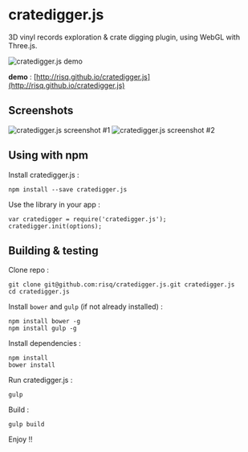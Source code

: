 cratedigger.js
===========

3D vinyl records exploration & crate digging plugin, using WebGL with Three.js.

![cratedigger.js demo](http://risq.github.io/cratedigger.js/img/demo.gif)

**demo** : [http://risq.github.io/cratedigger.js](http://risq.github.io/cratedigger.js)


Screenshots
-----------

![cratedigger.js screenshot #1](http://risq.github.io/cratedigger.js/img/screenshot1.png)
![cratedigger.js screenshot #2](http://risq.github.io/cratedigger.js/img/screenshot2.png)


Using with npm
-----------

Install cratedigger.js :

    npm install --save cratedigger.js

Use the library in your app :

    var cratedigger = require('cratedigger.js');
    cratedigger.init(options);


Building & testing
-----------

Clone repo :

    git clone git@github.com:risq/cratedigger.js.git cratedigger.js
    cd cratedigger.js

Install `bower` and `gulp` (if not already installed) :
    
    npm install bower -g
    npm install gulp -g

Install dependencies :
    
    npm install
    bower install
    
Run cratedigger.js :
    
    gulp
    
Build  :

    gulp build
    
Enjoy !!
